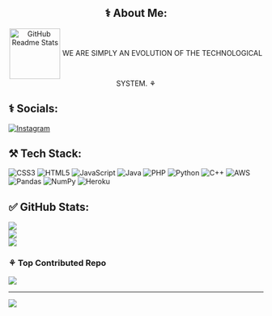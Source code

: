 <center><h2> ⚕️ About Me: </h2>
<img width="100px" src="https://res.cloudinary.com/anuraghazra/image/upload/v1594908242/logo_ccswme.svg" align="center" alt="GitHub Readme Stats" />
WE ARE SIMPLY AN EVOLUTION OF THE TECHNOLOGICAL SYSTEM. ⚘</center>


## ⚕️ Socials: 
[![Instagram](https://img.shields.io/badge/Instagram-%23E4405F.svg?logo=Instagram&logoColor=white)](https://instagram.com/ranasinha_) 

## ⚒ Tech Stack: 
![CSS3](https://img.shields.io/badge/css3-%231572B6.svg?style=for-the-badge&logo=css3&logoColor=white) ![HTML5](https://img.shields.io/badge/html5-%23E34F26.svg?style=for-the-badge&logo=html5&logoColor=white) ![JavaScript](https://img.shields.io/badge/javascript-%23323330.svg?style=for-the-badge&logo=javascript&logoColor=%23F7DF1E) ![Java](https://img.shields.io/badge/java-%23ED8B00.svg?style=for-the-badge&logo=openjdk&logoColor=white) ![PHP](https://img.shields.io/badge/php-%23777BB4.svg?style=for-the-badge&logo=php&logoColor=white) ![Python](https://img.shields.io/badge/python-3670A0?style=for-the-badge&logo=python&logoColor=ffdd54) ![C++](https://img.shields.io/badge/c++-%2300599C.svg?style=for-the-badge&logo=c%2B%2B&logoColor=white) ![AWS](https://img.shields.io/badge/AWS-%23FF9900.svg?style=for-the-badge&logo=amazon-aws&logoColor=white) ![Pandas](https://img.shields.io/badge/pandas-%23150458.svg?style=for-the-badge&logo=pandas&logoColor=white) ![NumPy](https://img.shields.io/badge/numpy-%23013243.svg?style=for-the-badge&logo=numpy&logoColor=white) ![Heroku](https://img.shields.io/badge/heroku-%23430098.svg?style=for-the-badge&logo=heroku&logoColor=white)
## ✅ GitHub Stats:
![](https://github-readme-stats.vercel.app/api?username=dilshan-12&theme=dark&hide_border=false&include_all_commits=true&count_private=false)<br/>
![](https://github-readme-streak-stats.herokuapp.com/?user=dilshan-12&theme=dark&hide_border=false)<br/>
![](https://github-readme-stats.vercel.app/api/top-langs/?username=dilshan-12&theme=dark&hide_border=false&include_all_commits=true&count_private=false&layout=compact)

### ⚘ Top Contributed Repo
![](https://github-contributor-stats.vercel.app/api?username=dilshan-12&limit=5&theme=dark&combine_all_yearly_contributions=true)

---
[![](https://visitcount.itsvg.in/api?id=dilshan-12&icon=2&color=13)](https://visitcount.itsvg.in)

<!-- Proudly created with GPRM ( https://gprm.itsvg.in ) -->
